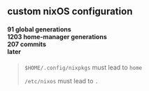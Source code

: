## custom nixOS configuration

#### 91 global generations <br /> 1203 home-manager generations <br /> 207 commits <br /> later

> `$HOME/.config/nixpkgs` must lead to `home`
>
> `/etc/nixos` must lead to `.`
